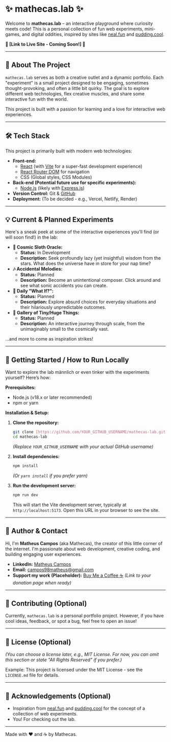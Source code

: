 # ✨ mathecas.lab ✨

Welcome to **mathecas.lab** – an interactive playground where curiosity meets code! This is a personal collection of fun web experiments, mini-games, and digital oddities, inspired by sites like [neal.fun](https://neal.fun) and [pudding.cool](https://pudding.cool).

**🚀 [Link to Live Site - Coming Soon!] 🚀**

---

## 🧪 About The Project

`mathecas.lab` serves as both a creative outlet and a dynamic portfolio. Each "experiment" is a small project designed to be engaging, sometimes thought-provoking, and often a little bit quirky. The goal is to explore different web technologies, flex creative muscles, and share some interactive fun with the world.

This project is built with a passion for learning and a love for interactive web experiences.

---

## 🛠️ Tech Stack

This project is primarily built with modern web technologies:

* **Front-end:**
    * [React](https://reactjs.org/) (with [Vite](https://vitejs.dev/) for a super-fast development experience)
    * [React Router DOM](https://reactrouter.com/) for navigation
    * CSS (Global styles, CSS Modules)
* **Back-end (Potential future use for specific experiments):**
    * [Node.js](https://nodejs.org/) (likely with [Express.js](https://expressjs.com/))
* **Version Control:** Git & [GitHub](https://github.com)
* **Deployment:** (To be decided - e.g., Vercel, Netlify, Render)

---

## 💡 Current & Planned Experiments

Here's a sneak peek at some of the interactive experiences you'll find (or will soon find!) in the lab:

* **🌌 Cosmic Sloth Oracle:**
    * **Status:** In Development
    * **Description:** Seek profoundly lazy (yet insightful) wisdom from the stars. What does the universe have in store for your nap time?
* **🎶 Accidental Melodies:**
    * **Status:** Planned
    * **Description:** Become an unintentional composer. Click around and see what sonic accidents you can create.
* **🤔 Daily "What If?":**
    * **Status:** Planned
    * **Description:** Explore absurd choices for everyday situations and their hilariously unpredictable outcomes.
* **🔬 Gallery of Tiny/Huge Things:**
    * **Status:** Planned
    * **Description:** An interactive journey through scale, from the unimaginably small to the cosmically vast.

...and more to come as inspiration strikes!

---

## 🏁 Getting Started / How to Run Locally

Want to explore the lab männlich or even tinker with the experiments yourself? Here’s how:

**Prerequisites:**

* Node.js (v18.x or later recommended)
* npm or yarn

**Installation & Setup:**

1.  **Clone the repository:**
    ```bash
    git clone [https://github.com/YOUR_GITHUB_USERNAME/mathecas-lab.git](https://github.com/YOUR_GITHUB_USERNAME/mathecas-lab.git)
    cd mathecas-lab
    ```
    *(Replace `YOUR_GITHUB_USERNAME` with your actual GitHub username)*

2.  **Install dependencies:**
    ```bash
    npm install
    ```
    *(Or `yarn install` if you prefer yarn)*

3.  **Run the development server:**
    ```bash
    npm run dev
    ```
    This will start the Vite development server, typically at `http://localhost:5173`. Open this URL in your browser to see the site.

---

## 👤 Author & Contact

Hi, I'm **Matheus Campos** (aka Mathecas), the creator of this little corner of the internet. I'm passionate about web development, creative coding, and building engaging user experiences.

* **LinkedIn:** [Matheus Campos](https://www.linkedin.com/in/matheus-campos-it/)
* **Email:** [campos98matheus@gmail.com](mailto:campos98matheus@gmail.com)
* **Support my work (Placeholder):** [Buy Me a Coffee ☕](#) *(Link to your donation page when ready)*

---

## 🤝 Contributing (Optional)

Currently, `mathecas.lab` is a personal portfolio project. However, if you have cool ideas, feedback, or spot a bug, feel free to open an issue!

---

## 📜 License (Optional)

*(You can choose a license later, e.g., MIT License. For now, you can omit this section or state "All Rights Reserved" if you prefer.)*

Example: This project is licensed under the MIT License - see the `LICENSE.md` file for details.

---

## 🙏 Acknowledgements (Optional)

* Inspiration from [neal.fun](https://neal.fun) and [pudding.cool](https://pudding.cool) for the concept of a collection of web experiments.
* You! For checking out the lab.

---

Made with ❤️ and ☕ by Mathecas.
